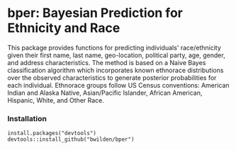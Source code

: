 # bper: Bayesian Prediction for Ethnicity and Race

This package provides functions for predicting individuals' race/ethnicity given their first name, last name, geo-location, political party, age, gender, and address characteristics. The method is based on a Naive Bayes classification algorithm which incorporates known ethnorace distributions over the observed characteristics to generate posterior probabilities for each individual. Ethnorace groups follow US Census conventions: American Indian and Alaska Native, Asian/Pacific Islander, African American, Hispanic, White, and Other Race.

### Installation

```{r}
install.packages("devtools")
devtools::install_github("bwilden/bper")
```
